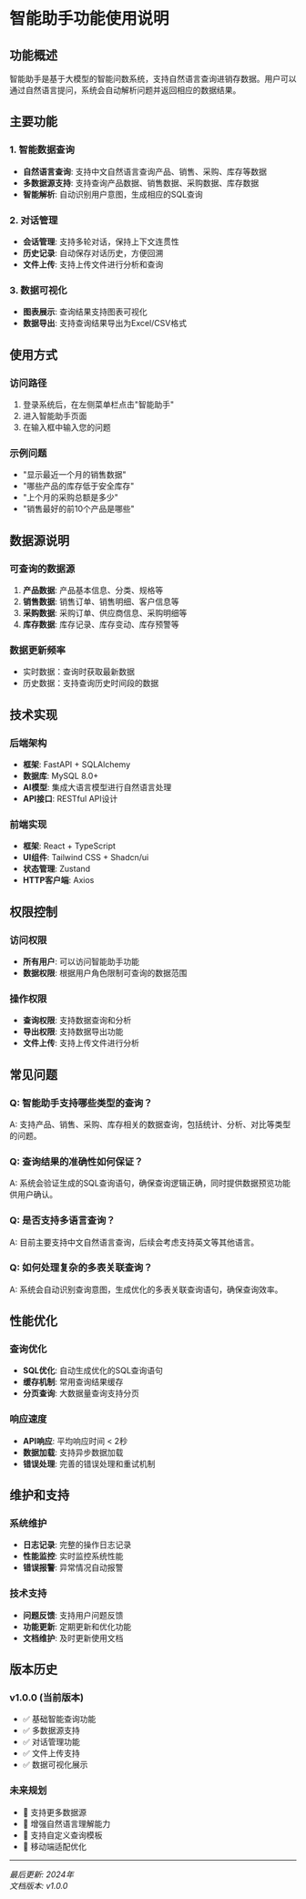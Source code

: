 # 智能助手功能使用说明

## 功能概述

智能助手是基于大模型的智能问数系统，支持自然语言查询进销存数据。用户可以通过自然语言提问，系统会自动解析问题并返回相应的数据结果。

## 主要功能

### 1. 智能数据查询
- **自然语言查询**: 支持中文自然语言查询产品、销售、采购、库存等数据
- **多数据源支持**: 支持查询产品数据、销售数据、采购数据、库存数据
- **智能解析**: 自动识别用户意图，生成相应的SQL查询

### 2. 对话管理
- **会话管理**: 支持多轮对话，保持上下文连贯性
- **历史记录**: 自动保存对话历史，方便回溯
- **文件上传**: 支持上传文件进行分析和查询

### 3. 数据可视化
- **图表展示**: 查询结果支持图表可视化
- **数据导出**: 支持查询结果导出为Excel/CSV格式

## 使用方式

### 访问路径
1. 登录系统后，在左侧菜单栏点击"智能助手"
2. 进入智能助手页面
3. 在输入框中输入您的问题

### 示例问题
- "显示最近一个月的销售数据"
- "哪些产品的库存低于安全库存"
- "上个月的采购总额是多少"
- "销售最好的前10个产品是哪些"

## 数据源说明

### 可查询的数据源
1. **产品数据**: 产品基本信息、分类、规格等
2. **销售数据**: 销售订单、销售明细、客户信息等
3. **采购数据**: 采购订单、供应商信息、采购明细等
4. **库存数据**: 库存记录、库存变动、库存预警等

### 数据更新频率
- 实时数据：查询时获取最新数据
- 历史数据：支持查询历史时间段的数据

## 技术实现

### 后端架构
- **框架**: FastAPI + SQLAlchemy
- **数据库**: MySQL 8.0+
- **AI模型**: 集成大语言模型进行自然语言处理
- **API接口**: RESTful API设计

### 前端实现
- **框架**: React + TypeScript
- **UI组件**: Tailwind CSS + Shadcn/ui
- **状态管理**: Zustand
- **HTTP客户端**: Axios

## 权限控制

### 访问权限
- **所有用户**: 可以访问智能助手功能
- **数据权限**: 根据用户角色限制可查询的数据范围

### 操作权限
- **查询权限**: 支持数据查询和分析
- **导出权限**: 支持数据导出功能
- **文件上传**: 支持上传文件进行分析

## 常见问题

### Q: 智能助手支持哪些类型的查询？
A: 支持产品、销售、采购、库存相关的数据查询，包括统计、分析、对比等类型的问题。

### Q: 查询结果的准确性如何保证？
A: 系统会验证生成的SQL查询语句，确保查询逻辑正确，同时提供数据预览功能供用户确认。

### Q: 是否支持多语言查询？
A: 目前主要支持中文自然语言查询，后续会考虑支持英文等其他语言。

### Q: 如何处理复杂的多表关联查询？
A: 系统会自动识别查询意图，生成优化的多表关联查询语句，确保查询效率。

## 性能优化

### 查询优化
- **SQL优化**: 自动生成优化的SQL查询语句
- **缓存机制**: 常用查询结果缓存
- **分页查询**: 大数据量查询支持分页

### 响应速度
- **API响应**: 平均响应时间 < 2秒
- **数据加载**: 支持异步数据加载
- **错误处理**: 完善的错误处理和重试机制

## 维护和支持

### 系统维护
- **日志记录**: 完整的操作日志记录
- **性能监控**: 实时监控系统性能
- **错误报警**: 异常情况自动报警

### 技术支持
- **问题反馈**: 支持用户问题反馈
- **功能更新**: 定期更新和优化功能
- **文档维护**: 及时更新使用文档

## 版本历史

### v1.0.0 (当前版本)
- ✅ 基础智能查询功能
- ✅ 多数据源支持
- ✅ 对话管理功能
- ✅ 文件上传支持
- ✅ 数据可视化展示

### 未来规划
- 🔄 支持更多数据源
- 🔄 增强自然语言理解能力
- 🔄 支持自定义查询模板
- 🔄 移动端适配优化

---

*最后更新: 2024年*  
*文档版本: v1.0.0*